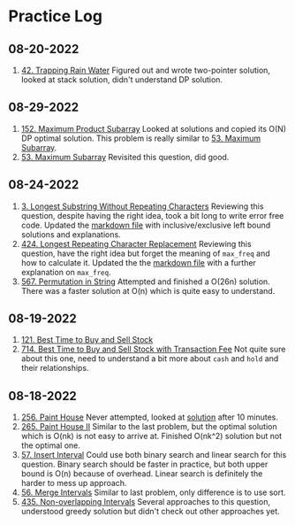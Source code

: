 # Practice Log

## 08-20-2022
1. [42. Trapping Rain Water](https://leetcode.com/problems/trapping-rain-water/) Figured out and wrote two-pointer solution, looked at stack solution, didn't understand DP solution.

## 08-29-2022

1. [152. Maximum Product Subarray](https://leetcode.com/problems/maximum-product-subarray/) Looked at solutions and copied its O(N) DP optimal solution. This problem is really similar to [53. Maximum Subarray](https://leetcode.com/problems/maximum-subarray/).
2. [53. Maximum Subarray](https://leetcode.com/problems/maximum-subarray/) Revisited this question, did good.
## 08-24-2022

1. [3. Longest Substring Without Repeating Characters](https://leetcode.com/problems/longest-substring-without-repeating-characters/)
Reviewing this question, despite having the right idea, took a bit long to write error free code. Updated the [markdown file](src/longest_substring_without_repeating_characters.md) with inclusive/exclusive left bound solutions and explanations.
2. [424. Longest Repeating Character Replacement](https://leetcode.com/problems/longest-repeating-character-replacement/)
Reviewing this question, have the right idea but forget the meaning of `max_freq` and how to calculate it. Updated the the [markdown file](src/longest_repeating_character_replacement.md) with a further explanation on `max_freq`.
3. [567. Permutation in String](https://leetcode.com/problems/permutation-in-string/) Attempted and finished a O(26n) solution. There was a faster solution at O(n) which is quite easy to understand.

## 08-19-2022

1. [121. Best Time to Buy and Sell Stock](https://leetcode.com/problems/best-time-to-buy-and-sell-stock/)
2. [714. Best Time to Buy and Sell Stock with Transaction Fee](https://leetcode.com/problems/best-time-to-buy-and-sell-stock-with-transaction-fee/)
Not quite sure about this one, need to understand a bit more about `cash` and `hold` and their relationships.

## 08-18-2022

1. [256. Paint House](https://leetcode.com/problems/paint-house/)
Never attempted, looked at [solution](https://leetcode.com/problems/paint-house/discuss/68232/python-clean-and-clear-python-dp-solution) after 10 minutes.
2. [265. Paint House II](https://leetcode.com/problems/paint-house-ii/)
Similar to the last problem, but the optimal solution which is O(nk) is not easy to arrive at. Finished O(nk^2) solution but not the optimal one. 
3. [57. Insert Interval](https://leetcode.com/problems/insert-interval/)
Could use both binary search and linear search for this question. Binary search should be faster in practice, but both upper bound is O(n) because of overhead. Linear search is definitely the harder to mess up approach.
4. [56. Merge Intervals](https://leetcode.com/problems/merge-intervals/)
Similar to last problem, only difference is to use sort.
5. [435. Non-overlapping Intervals](https://leetcode.com/problems/non-overlapping-intervals/)
Several approaches to this question, understood greedy solution but didn't check out other approaches yet.
